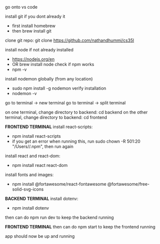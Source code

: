 go onto vs code

install git if you dont already it 
  - first install homebrew
  - then brew install git

clone git repo:
 git clone https://github.com/nathandhummi/cs35l

install node if not already installed
  - https://nodejs.org/en
  - OR brew install node
check if npm works
  - npm -v

install nodemon globally (from any location)
  - sudo npm install -g nodemon
verify installation
  - nodemon -v

go to terminal -> new terminal
go to terminal -> split terminal

on one terminal, change directory to backend: cd backend
on the other terminal, change directory to backend: cd frontend


**FRONTEND TERMINAL**
install react-scripts:
  - npm install react-scripts
  - if you get an error when running this, run sudo chown -R 501:20 "/Users/<User>/.npm", then run again

install react and react-dom:
  - npm install react react-dom

install fonts and images:
  - npm install @fortawesome/react-fontawesome @fortawesome/free-solid-svg-icons

**BACKEND TERMINAL**
install dotenv:
  - npm install dotenv

then can do npm run dev to keep the backend running

**FRONTEND TERMINAL**
then can do npm start to keep the frontend running

app should now be up and running
